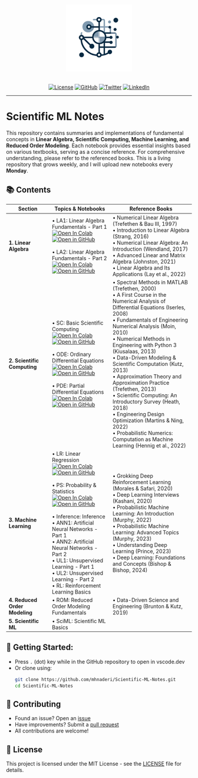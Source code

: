<div align='center'>

<img src='photo/logo.png' width="180" height=180>
<br><br>

[![License](https://img.shields.io/badge/license-MIT-brightgreen)](https://github.com/mhnaderi/Scientific-ML-Notes/blob/main/LICENSE)
[![GitHub](https://img.shields.io/github/stars/mhnaderi/Scientific-ML-Notes?color=yellowgreen&logo=github)](https://github.com/mhnaderi/Scientific-ML-Notes)
[![Twitter](https://img.shields.io/twitter/follow/m_h_naderi?style=social)](https://x.com/m_h_naderi)
[![LinkedIn](https://img.shields.io/badge/LinkedIn-Connect-blue)](https://www.linkedin.com/in/mohammad-hossein-naderi-80775095/)

---
</div>

# Scientific ML Notes
This repository contains summaries and implementations of fundamental concepts in **Linear Algebra, Scientific Computing, Machine Learning, and Reduced Order Modeling**. Each notebook provides essential insights based on various textbooks, serving as a concise reference. For comprehensive understanding, please refer to the referenced books. This is a living repository that grows weekly, and I will upload new notebooks every **Monday**.

## 📚 Contents

| Section | Topics & Notebooks | Reference Books |
|---------|-------------------|-----------------|
| **1. Linear Algebra** | • LA1: Linear Algebra Fundamentals - Part 1<br>[![Open In Colab](https://colab.research.google.com/assets/colab-badge.svg)](https://colab.research.google.com/github/mhnaderi/Scientific-ML-Notes/blob/main/notebooks/LA1.ipynb) [![Open in GitHub](https://img.shields.io/static/v1?label=&message=Open%20in%20GitHub&labelColor=grey&color=blue&logo=github)](https://github.com/mhnaderi/Scientific-ML-Notes/blob/main/notebooks/LA1.ipynb)<br><br>• LA2: Linear Algebra Fundamentals - Part 2 <br>[![Open In Colab](https://colab.research.google.com/assets/colab-badge.svg)](https://colab.research.google.com/github/mhnaderi/Scientific-ML-Notes/blob/main/notebooks/LA2.ipynb) [![Open in GitHub](https://img.shields.io/static/v1?label=&message=Open%20in%20GitHub&labelColor=grey&color=blue&logo=github)](https://github.com/mhnaderi/Scientific-ML-Notes/blob/main/notebooks/LA2.ipynb)| • Numerical Linear Algebra (Trefethen & Bau III, 1997)<br>• Introduction to Linear Algebra (Strang, 2016)<br>• Numerical Linear Algebra: An Introduction (Wendland, 2017)<br>• Advanced Linear and Matrix Algebra (Johnston, 2021)<br>• Linear Algebra and Its Applications (Lay et al., 2022) |
| **2. Scientific Computing** | • SC: Basic Scientific Computing<br>[![Open In Colab](https://colab.research.google.com/assets/colab-badge.svg)](https://colab.research.google.com/github/mhnaderi/Scientific-ML-Notes/blob/main/notebooks/SC.ipynb) [![Open in GitHub](https://img.shields.io/static/v1?label=&message=Open%20in%20GitHub&labelColor=grey&color=blue&logo=github)](https://github.com/mhnaderi/Scientific-ML-Notes/blob/main/notebooks/SC.ipynb)<br><br>• ODE: Ordinary Differential Equations<br>[![Open In Colab](https://colab.research.google.com/assets/colab-badge.svg)](https://colab.research.google.com/github/mhnaderi/Scientific-ML-Notes/blob/main/notebooks/ODE.ipynb) [![Open in GitHub](https://img.shields.io/static/v1?label=&message=Open%20in%20GitHub&labelColor=grey&color=blue&logo=github)](https://github.com/mhnaderi/Scientific-ML-Notes/blob/main/notebooks/ODE.ipynb)<br><br>• PDE: Partial Differential Equations<br>[![Open In Colab](https://colab.research.google.com/assets/colab-badge.svg)](https://colab.research.google.com/github/mhnaderi/Scientific-ML-Notes/blob/main/notebooks/PDE.ipynb) [![Open in GitHub](https://img.shields.io/static/v1?label=&message=Open%20in%20GitHub&labelColor=grey&color=blue&logo=github)](https://github.com/mhnaderi/Scientific-ML-Notes/blob/main/notebooks/PDE.ipynb) | • Spectral Methods in MATLAB (Trefethen, 2000)<br>• A First Course in the Numerical Analysis of Differential Equations (Iserles, 2008)<br>• Fundamentals of Engineering Numerical Analysis (Moin, 2010)<br>• Numerical Methods in Engineering with Python 3 (Kiusalaas, 2013)<br>• Data-Driven Modeling & Scientific Computation (Kutz, 2013)<br>• Approximation Theory and Approximation Practice (Trefethen, 2013)<br>• Scientific Computing: An Introductory Survey (Heath, 2018)<br>• Engineering Design Optimization (Martins & Ning, 2022)<br>• Probabilistic Numerics: Computation as Machine Learning (Hennig et al., 2022) |
| **3. Machine Learning** | • LR: Linear Regression<br>[![Open In Colab](https://colab.research.google.com/assets/colab-badge.svg)](https://colab.research.google.com/github/mhnaderi/Scientific-ML-Notes/blob/main/notebooks/LR.ipynb) [![Open in GitHub](https://img.shields.io/static/v1?label=&message=Open%20in%20GitHub&labelColor=grey&color=blue&logo=github)](https://github.com/mhnaderi/Scientific-ML-Notes/blob/main/notebooks/LR.ipynb)<br><br>• PS: Probability & Statistics<br>[![Open In Colab](https://colab.research.google.com/assets/colab-badge.svg)](https://colab.research.google.com/github/mhnaderi/Scientific-ML-Notes/blob/main/notebooks/PS.ipynb) [![Open in GitHub](https://img.shields.io/static/v1?label=&message=Open%20in%20GitHub&labelColor=grey&color=blue&logo=github)](https://github.com/mhnaderi/Scientific-ML-Notes/blob/main/notebooks/PS.ipynb)<br><br>• Inference: Inference<br>• ANN1: Artificial Neural Networks - Part 1<br>• ANN2: Artificial Neural Networks - Part 2<br>•  UL1: Unsupervised Learning - Part 1<br>• UL2: Unsupervised Learning - Part 2<br>• RL: Reinforcement Learning Basics | • Grokking Deep Reinforcement Learning (Morales & Safari, 2020)<br>• Deep Learning Interviews (Kashani, 2020)<br>• Probabilistic Machine Learning: An Introduction (Murphy, 2022)<br>• Probabilistic Machine Learning: Advanced Topics (Murphy, 2023)<br>• Understanding Deep Learning (Prince, 2023)<br>• Deep Learning: Foundations and Concepts (Bishop & Bishop, 2024) |
| **4. Reduced Order Modeling** | • ROM: Reduced Order Modeling Fundamentals | • Data-Driven Science and Engineering (Brunton & Kutz, 2019) |
| **5. Scientific ML** | • SciML: Scientific ML Basics | |

## 🚀 Getting Started:
   - Press `.` (dot) key while in the GitHub repository to open in vscode.dev
   - Or clone using:
     ```bash
     git clone https://github.com/mhnaderi/Scientific-ML-Notes.git
     cd Scientific-ML-Notes
     ```

## 🤝 Contributing

- Found an issue? Open an [issue](https://github.com/mhnaderi/Scientific-ML-Notes/issues)
- Have improvements? Submit a [pull request](https://github.com/mhnaderi/Scientific-ML-Notes/pulls)
- All contributions are welcome!

## 📝 License

This project is licensed under the MIT License - see the [LICENSE](LICENSE) file for details.
